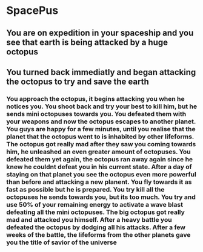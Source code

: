 # SpacePus

## You are on expedition in your spaceship and you see that earth is being attacked by a huge octopus

## You turned back immediatly and began attacking the octopus to try and save the earth

### You approach the octopus, it begins attacking you when he notices you. You shoot back and try your best to kill him, but he sends mini octopuses towards you. You defeated them with your weapons and now the octopus escapes to another planet. You guys are happy for a few minutes, until you realise that the planet that the octopus went to is inhabited by other lifeforms. The octopus got really mad after they saw you coming towards him, he unleashed an even greater amount of octopuses. You defeated them yet again, the octopus ran away again since he knew he couldnt defeat you in his current state. After a day of staying on that planet you see the octopus even more powerful than before and attacking a new planent. You fly towards it as fast as possible but he is prepared. You try kill all the octopuses he sends towards you, but its too much. You try and use 50% of your remaining energy to activate a wave blast defeating all the mini octopuses. The big octopus got really mad and attacked you himself. After a heavy battle you defeated the octopus by dodging all his attacks. After a few weeks of the battle, the lifeforms from the other planets gave you the title of savior of the universe
